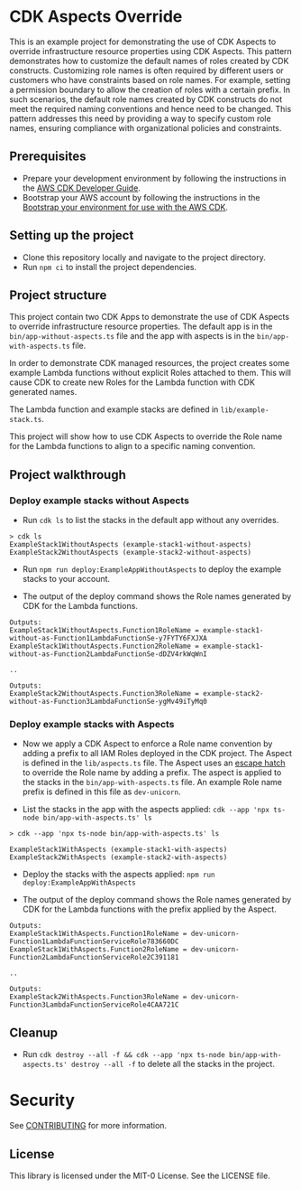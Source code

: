 # CDK Aspects Override

This is an example project for demonstrating the use of CDK Aspects to override infrastructure resource properties using CDK Aspects. This pattern demonstrates how to customize the default names of roles created by CDK constructs. Customizing role names is often required by different users or customers who have constraints based on role names. For example, setting a permission boundary to allow the creation of roles with a certain prefix. In such scenarios, the default role names created by CDK constructs do not meet the required naming conventions and hence need to be changed. This pattern addresses this need by providing a way to specify custom role names, ensuring compliance with organizational policies and constraints.

## Prerequisites

* Prepare your development environment by following the instructions in the [AWS CDK Developer Guide](https://docs.aws.amazon.com/cdk/v2/guide/work-with-cdk-typescript.html).
* Bootstrap your AWS account by following the instructions in the [Bootstrap your environment for use with the AWS CDK](https://docs.aws.amazon.com/cdk/v2/guide/bootstrapping-env.html).

## Setting up the project

* Clone this repository locally and navigate to the project directory.
* Run `npm ci` to install the project dependencies.

## Project structure

This project contain two CDK Apps to demonstrate the use of CDK Aspects to override infrastructure resource properties. The default app is in the `bin/app-without-aspects.ts` file and the app with aspects is in the `bin/app-with-aspects.ts` file.

In order to demonstrate CDK managed resources, the project creates some example Lambda functions without explicit Roles attached to them. This will cause CDK to create new Roles for the Lambda function with CDK generated names.

The Lambda function and example stacks are defined in `lib/example-stack.ts`.

This project will show how to use CDK Aspects to override the Role name for the Lambda functions to align to a specific naming convention.

## Project walkthrough

### Deploy example stacks without Aspects

* Run `cdk ls` to list the stacks in the default app without any overrides.
```
> cdk ls
ExampleStack1WithoutAspects (example-stack1-without-aspects)
ExampleStack2WithoutAspects (example-stack2-without-aspects)
```

* Run `npm run deploy:ExampleAppWithoutAspects` to deploy the example stacks to your account.

* The output of the deploy command shows the Role names generated by CDK for the Lambda functions.
```
Outputs:
ExampleStack1WithoutAspects.Function1RoleName = example-stack1-without-as-Function1LambdaFunctionSe-y7FYTY6FXJXA
ExampleStack1WithoutAspects.Function2RoleName = example-stack1-without-as-Function2LambdaFunctionSe-dDZV4rkWqWnI

..

Outputs:
ExampleStack2WithoutAspects.Function3RoleName = example-stack2-without-as-Function3LambdaFunctionSe-ygMv49iTyMq0
```

### Deploy example stacks with Aspects

* Now we apply a CDK Aspect to enforce a Role name convention by adding a prefix to all IAM Roles deployed in the CDK project. The Aspect is defined in the `lib/aspects.ts` file. The Aspect uses an [escape hatch](https://docs.aws.amazon.com/cdk/v2/guide/cfn_layer.html) to override the Role name by adding a prefix. The aspect is applied to the stacks in the `bin/app-with-aspects.ts` file. An example Role name prefix is defined in this file as `dev-unicorn`.

* List the stacks in the app with the aspects applied: `cdk --app 'npx ts-node bin/app-with-aspects.ts' ls`

```
> cdk --app 'npx ts-node bin/app-with-aspects.ts' ls   

ExampleStack1WithAspects (example-stack1-with-aspects)
ExampleStack2WithAspects (example-stack2-with-aspects)
```

* Deploy the stacks with the aspects applied: `npm run deploy:ExampleAppWithAspects`

* The output of the deploy command shows the Role names generated by CDK for the Lambda functions with the prefix applied by the Aspect.
```
Outputs:
ExampleStack1WithAspects.Function1RoleName = dev-unicorn-Function1LambdaFunctionServiceRole783660DC
ExampleStack1WithAspects.Function2RoleName = dev-unicorn-Function2LambdaFunctionServiceRole2C391181

..

Outputs:
ExampleStack2WithAspects.Function3RoleName = dev-unicorn-Function3LambdaFunctionServiceRole4CAA721C
```

## Cleanup

* Run `cdk destroy --all -f && cdk --app 'npx ts-node bin/app-with-aspects.ts' destroy --all -f` to delete all the stacks in the project.

# Security
See [CONTRIBUTING](CONTRIBUTING.md#security-issue-notifications) for more information.

## License
This library is licensed under the MIT-0 License. See the LICENSE file.
